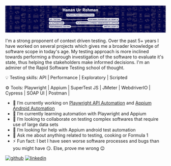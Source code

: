 ![Software tester](https://raw.githubusercontent.com/hananurrehman/hananurrehman/main/github-header-image2.png)

I'm a strong proponent of context driven testing. Over the past 5+ years I have worked on several projects which gives me a broader knowledge of software scope in today's age.
My testing approach is more inclined towards performing a thorough investigation of the software to evaluate it's state, thus helping the stakeholders make informed decisions.
I'm an admirer of the Rapid Software Testing school of thought.

💡 Testing skills:  API | Performance | Exploratory | Scripted

⚙ Tools: Playwright | Appium | SuperTest JS | JMeter | WebdriverIO | Cypress | SOAP UI | Postman |

- 🔭 I’m currently working on [Playwright API Automation](https://github.com/hananurrehman/playwrightapitest) and [Appium Android Automation](https://github.com/hananurrehman/appiumpractice)
- 🌱 I’m currently learning automation with Playwright and Appium
- 👯 I’m looking to collaborate on testing complex softwares that require use of large data sets 
- 🤔 I’m looking for help with Appium android test automation 
- 💬 Ask me about anything related to testing, cooking or Formula 1 
- ⚡ Fun fact: I bet I have seen worse software processes and bugs than you might have 😏. Else, prove me wrong 😉 


[<img src='https://cdn.jsdelivr.net/npm/simple-icons@3.0.1/icons/github.svg' alt='github' height='40'>](https://github.com/hananurrehman)  [<img src='https://cdn.jsdelivr.net/npm/simple-icons@3.0.1/icons/linkedin.svg' alt='linkedin' height='40'>](https://www.linkedin.com/in/hananurrehman/)  


